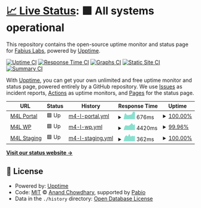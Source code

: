 # [📈 Live Status](https://fabiuslabs.github.io/m4l-uptime): <!--live status--> **🟩 All systems operational**

This repository contains the open-source uptime monitor and status page for [Fabius Labs](fabiuslabs.com), powered by [Upptime](https://github.com/upptime/upptime).

[![Uptime CI](https://github.com/fabiuslabs/m4l-uptime/workflows/Uptime%20CI/badge.svg)](https://github.com/fabiuslabs/m4l-uptime/actions?query=workflow%3A%22Uptime+CI%22)
[![Response Time CI](https://github.com/fabiuslabs/m4l-uptime/workflows/Response%20Time%20CI/badge.svg)](https://github.com/fabiuslabs/m4l-uptime/actions?query=workflow%3A%22Response+Time+CI%22)
[![Graphs CI](https://github.com/fabiuslabs/m4l-uptime/workflows/Graphs%20CI/badge.svg)](https://github.com/fabiuslabs/m4l-uptime/actions?query=workflow%3A%22Graphs+CI%22)
[![Static Site CI](https://github.com/fabiuslabs/m4l-uptime/workflows/Static%20Site%20CI/badge.svg)](https://github.com/fabiuslabs/m4l-uptime/actions?query=workflow%3A%22Static+Site+CI%22)
[![Summary CI](https://github.com/fabiuslabs/m4l-uptime/workflows/Summary%20CI/badge.svg)](https://github.com/fabiuslabs/m4l-uptime/actions?query=workflow%3A%22Summary+CI%22)

With [Upptime](https://upptime.js.org), you can get your own unlimited and free uptime monitor and status page, powered entirely by a GitHub repository. We use [Issues](https://github.com/fabiuslabs/m4l-uptime/issues) as incident reports, [Actions](https://github.com/fabiuslabs/m4l-uptime/actions) as uptime monitors, and [Pages](https://fabiuslabs.github.io/m4l-uptime) for the status page.

<!--start: status pages-->
<!-- This summary is generated by Upptime (https://github.com/upptime/upptime) -->
<!-- Do not edit this manually, your changes will be overwritten -->
<!-- prettier-ignore -->
| URL | Status | History | Response Time | Uptime |
| --- | ------ | ------- | ------------- | ------ |
| <img alt="" src="https://icons.duckduckgo.com/ip3/portal.momsforliberty.org.ico" height="13"> [M4L Portal](https://portal.momsforliberty.org/accounts/login/) | 🟩 Up | [m4-l-portal.yml](https://github.com/M4L-Repo/m4l-uptime/commits/HEAD/history/m4-l-portal.yml) | <details><summary><img alt="Response time graph" src="./graphs/m4-l-portal/response-time-week.png" height="20"> 676ms</summary><br><a href="https://M4L-Repo.github.io/m4l-uptime/history/m4-l-portal"><img alt="Response time 802" src="https://img.shields.io/endpoint?url=https%3A%2F%2Fraw.githubusercontent.com%2FM4L-Repo%2Fm4l-uptime%2FHEAD%2Fapi%2Fm4-l-portal%2Fresponse-time.json"></a><br><a href="https://M4L-Repo.github.io/m4l-uptime/history/m4-l-portal"><img alt="24-hour response time 915" src="https://img.shields.io/endpoint?url=https%3A%2F%2Fraw.githubusercontent.com%2FM4L-Repo%2Fm4l-uptime%2FHEAD%2Fapi%2Fm4-l-portal%2Fresponse-time-day.json"></a><br><a href="https://M4L-Repo.github.io/m4l-uptime/history/m4-l-portal"><img alt="7-day response time 676" src="https://img.shields.io/endpoint?url=https%3A%2F%2Fraw.githubusercontent.com%2FM4L-Repo%2Fm4l-uptime%2FHEAD%2Fapi%2Fm4-l-portal%2Fresponse-time-week.json"></a><br><a href="https://M4L-Repo.github.io/m4l-uptime/history/m4-l-portal"><img alt="30-day response time 825" src="https://img.shields.io/endpoint?url=https%3A%2F%2Fraw.githubusercontent.com%2FM4L-Repo%2Fm4l-uptime%2FHEAD%2Fapi%2Fm4-l-portal%2Fresponse-time-month.json"></a><br><a href="https://M4L-Repo.github.io/m4l-uptime/history/m4-l-portal"><img alt="1-year response time 802" src="https://img.shields.io/endpoint?url=https%3A%2F%2Fraw.githubusercontent.com%2FM4L-Repo%2Fm4l-uptime%2FHEAD%2Fapi%2Fm4-l-portal%2Fresponse-time-year.json"></a></details> | <details><summary><a href="https://M4L-Repo.github.io/m4l-uptime/history/m4-l-portal">100.00%</a></summary><a href="https://M4L-Repo.github.io/m4l-uptime/history/m4-l-portal"><img alt="All-time uptime 99.97%" src="https://img.shields.io/endpoint?url=https%3A%2F%2Fraw.githubusercontent.com%2FM4L-Repo%2Fm4l-uptime%2FHEAD%2Fapi%2Fm4-l-portal%2Fuptime.json"></a><br><a href="https://M4L-Repo.github.io/m4l-uptime/history/m4-l-portal"><img alt="24-hour uptime 100.00%" src="https://img.shields.io/endpoint?url=https%3A%2F%2Fraw.githubusercontent.com%2FM4L-Repo%2Fm4l-uptime%2FHEAD%2Fapi%2Fm4-l-portal%2Fuptime-day.json"></a><br><a href="https://M4L-Repo.github.io/m4l-uptime/history/m4-l-portal"><img alt="7-day uptime 100.00%" src="https://img.shields.io/endpoint?url=https%3A%2F%2Fraw.githubusercontent.com%2FM4L-Repo%2Fm4l-uptime%2FHEAD%2Fapi%2Fm4-l-portal%2Fuptime-week.json"></a><br><a href="https://M4L-Repo.github.io/m4l-uptime/history/m4-l-portal"><img alt="30-day uptime 100.00%" src="https://img.shields.io/endpoint?url=https%3A%2F%2Fraw.githubusercontent.com%2FM4L-Repo%2Fm4l-uptime%2FHEAD%2Fapi%2Fm4-l-portal%2Fuptime-month.json"></a><br><a href="https://M4L-Repo.github.io/m4l-uptime/history/m4-l-portal"><img alt="1-year uptime 99.97%" src="https://img.shields.io/endpoint?url=https%3A%2F%2Fraw.githubusercontent.com%2FM4L-Repo%2Fm4l-uptime%2FHEAD%2Fapi%2Fm4-l-portal%2Fuptime-year.json"></a></details>
| <img alt="" src="https://icons.duckduckgo.com/ip3/momsforliberty.org.ico" height="13"> [M4L WP](https://momsforliberty.org/donate-now/) | 🟩 Up | [m4-l-wp.yml](https://github.com/M4L-Repo/m4l-uptime/commits/HEAD/history/m4-l-wp.yml) | <details><summary><img alt="Response time graph" src="./graphs/m4-l-wp/response-time-week.png" height="20"> 4420ms</summary><br><a href="https://M4L-Repo.github.io/m4l-uptime/history/m4-l-wp"><img alt="Response time 2134" src="https://img.shields.io/endpoint?url=https%3A%2F%2Fraw.githubusercontent.com%2FM4L-Repo%2Fm4l-uptime%2FHEAD%2Fapi%2Fm4-l-wp%2Fresponse-time.json"></a><br><a href="https://M4L-Repo.github.io/m4l-uptime/history/m4-l-wp"><img alt="24-hour response time 11514" src="https://img.shields.io/endpoint?url=https%3A%2F%2Fraw.githubusercontent.com%2FM4L-Repo%2Fm4l-uptime%2FHEAD%2Fapi%2Fm4-l-wp%2Fresponse-time-day.json"></a><br><a href="https://M4L-Repo.github.io/m4l-uptime/history/m4-l-wp"><img alt="7-day response time 4420" src="https://img.shields.io/endpoint?url=https%3A%2F%2Fraw.githubusercontent.com%2FM4L-Repo%2Fm4l-uptime%2FHEAD%2Fapi%2Fm4-l-wp%2Fresponse-time-week.json"></a><br><a href="https://M4L-Repo.github.io/m4l-uptime/history/m4-l-wp"><img alt="30-day response time 2572" src="https://img.shields.io/endpoint?url=https%3A%2F%2Fraw.githubusercontent.com%2FM4L-Repo%2Fm4l-uptime%2FHEAD%2Fapi%2Fm4-l-wp%2Fresponse-time-month.json"></a><br><a href="https://M4L-Repo.github.io/m4l-uptime/history/m4-l-wp"><img alt="1-year response time 2134" src="https://img.shields.io/endpoint?url=https%3A%2F%2Fraw.githubusercontent.com%2FM4L-Repo%2Fm4l-uptime%2FHEAD%2Fapi%2Fm4-l-wp%2Fresponse-time-year.json"></a></details> | <details><summary><a href="https://M4L-Repo.github.io/m4l-uptime/history/m4-l-wp">99.96%</a></summary><a href="https://M4L-Repo.github.io/m4l-uptime/history/m4-l-wp"><img alt="All-time uptime 99.99%" src="https://img.shields.io/endpoint?url=https%3A%2F%2Fraw.githubusercontent.com%2FM4L-Repo%2Fm4l-uptime%2FHEAD%2Fapi%2Fm4-l-wp%2Fuptime.json"></a><br><a href="https://M4L-Repo.github.io/m4l-uptime/history/m4-l-wp"><img alt="24-hour uptime 99.69%" src="https://img.shields.io/endpoint?url=https%3A%2F%2Fraw.githubusercontent.com%2FM4L-Repo%2Fm4l-uptime%2FHEAD%2Fapi%2Fm4-l-wp%2Fuptime-day.json"></a><br><a href="https://M4L-Repo.github.io/m4l-uptime/history/m4-l-wp"><img alt="7-day uptime 99.96%" src="https://img.shields.io/endpoint?url=https%3A%2F%2Fraw.githubusercontent.com%2FM4L-Repo%2Fm4l-uptime%2FHEAD%2Fapi%2Fm4-l-wp%2Fuptime-week.json"></a><br><a href="https://M4L-Repo.github.io/m4l-uptime/history/m4-l-wp"><img alt="30-day uptime 99.99%" src="https://img.shields.io/endpoint?url=https%3A%2F%2Fraw.githubusercontent.com%2FM4L-Repo%2Fm4l-uptime%2FHEAD%2Fapi%2Fm4-l-wp%2Fuptime-month.json"></a><br><a href="https://M4L-Repo.github.io/m4l-uptime/history/m4-l-wp"><img alt="1-year uptime 99.99%" src="https://img.shields.io/endpoint?url=https%3A%2F%2Fraw.githubusercontent.com%2FM4L-Repo%2Fm4l-uptime%2FHEAD%2Fapi%2Fm4-l-wp%2Fuptime-year.json"></a></details>
| <img alt="" src="https://icons.duckduckgo.com/ip3/staging.momsforliberty.org.ico" height="13"> [M4L Staging](https://staging.momsforliberty.org) | 🟩 Up | [m4-l-staging.yml](https://github.com/M4L-Repo/m4l-uptime/commits/HEAD/history/m4-l-staging.yml) | <details><summary><img alt="Response time graph" src="./graphs/m4-l-staging/response-time-week.png" height="20"> 362ms</summary><br><a href="https://M4L-Repo.github.io/m4l-uptime/history/m4-l-staging"><img alt="Response time 454" src="https://img.shields.io/endpoint?url=https%3A%2F%2Fraw.githubusercontent.com%2FM4L-Repo%2Fm4l-uptime%2FHEAD%2Fapi%2Fm4-l-staging%2Fresponse-time.json"></a><br><a href="https://M4L-Repo.github.io/m4l-uptime/history/m4-l-staging"><img alt="24-hour response time 396" src="https://img.shields.io/endpoint?url=https%3A%2F%2Fraw.githubusercontent.com%2FM4L-Repo%2Fm4l-uptime%2FHEAD%2Fapi%2Fm4-l-staging%2Fresponse-time-day.json"></a><br><a href="https://M4L-Repo.github.io/m4l-uptime/history/m4-l-staging"><img alt="7-day response time 362" src="https://img.shields.io/endpoint?url=https%3A%2F%2Fraw.githubusercontent.com%2FM4L-Repo%2Fm4l-uptime%2FHEAD%2Fapi%2Fm4-l-staging%2Fresponse-time-week.json"></a><br><a href="https://M4L-Repo.github.io/m4l-uptime/history/m4-l-staging"><img alt="30-day response time 488" src="https://img.shields.io/endpoint?url=https%3A%2F%2Fraw.githubusercontent.com%2FM4L-Repo%2Fm4l-uptime%2FHEAD%2Fapi%2Fm4-l-staging%2Fresponse-time-month.json"></a><br><a href="https://M4L-Repo.github.io/m4l-uptime/history/m4-l-staging"><img alt="1-year response time 454" src="https://img.shields.io/endpoint?url=https%3A%2F%2Fraw.githubusercontent.com%2FM4L-Repo%2Fm4l-uptime%2FHEAD%2Fapi%2Fm4-l-staging%2Fresponse-time-year.json"></a></details> | <details><summary><a href="https://M4L-Repo.github.io/m4l-uptime/history/m4-l-staging">100.00%</a></summary><a href="https://M4L-Repo.github.io/m4l-uptime/history/m4-l-staging"><img alt="All-time uptime 100.00%" src="https://img.shields.io/endpoint?url=https%3A%2F%2Fraw.githubusercontent.com%2FM4L-Repo%2Fm4l-uptime%2FHEAD%2Fapi%2Fm4-l-staging%2Fuptime.json"></a><br><a href="https://M4L-Repo.github.io/m4l-uptime/history/m4-l-staging"><img alt="24-hour uptime 100.00%" src="https://img.shields.io/endpoint?url=https%3A%2F%2Fraw.githubusercontent.com%2FM4L-Repo%2Fm4l-uptime%2FHEAD%2Fapi%2Fm4-l-staging%2Fuptime-day.json"></a><br><a href="https://M4L-Repo.github.io/m4l-uptime/history/m4-l-staging"><img alt="7-day uptime 100.00%" src="https://img.shields.io/endpoint?url=https%3A%2F%2Fraw.githubusercontent.com%2FM4L-Repo%2Fm4l-uptime%2FHEAD%2Fapi%2Fm4-l-staging%2Fuptime-week.json"></a><br><a href="https://M4L-Repo.github.io/m4l-uptime/history/m4-l-staging"><img alt="30-day uptime 100.00%" src="https://img.shields.io/endpoint?url=https%3A%2F%2Fraw.githubusercontent.com%2FM4L-Repo%2Fm4l-uptime%2FHEAD%2Fapi%2Fm4-l-staging%2Fuptime-month.json"></a><br><a href="https://M4L-Repo.github.io/m4l-uptime/history/m4-l-staging"><img alt="1-year uptime 100.00%" src="https://img.shields.io/endpoint?url=https%3A%2F%2Fraw.githubusercontent.com%2FM4L-Repo%2Fm4l-uptime%2FHEAD%2Fapi%2Fm4-l-staging%2Fuptime-year.json"></a></details>

<!--end: status pages-->

[**Visit our status website →**](https://fabiuslabs.github.io/m4l-uptime)

## 📄 License

- Powered by: [Upptime](https://github.com/upptime/upptime)
- Code: [MIT](./LICENSE) © [Anand Chowdhary](https://anandchowdhary.com), supported by [Pabio](https://pabio.com)
- Data in the `./history` directory: [Open Database License](https://opendatacommons.org/licenses/odbl/1-0/)
